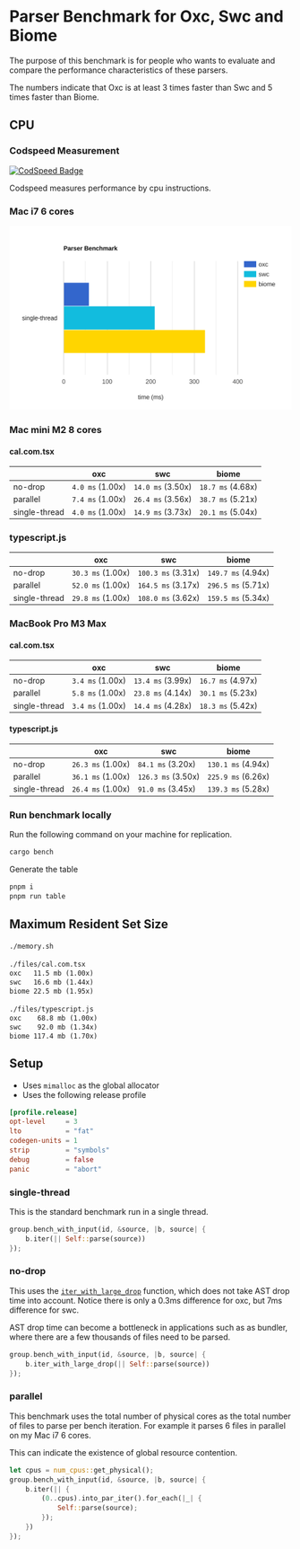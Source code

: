 # Parser Benchmark for Oxc, Swc and Biome

The purpose of this benchmark is for people who wants to evaluate and compare the performance characteristics of these parsers.

The numbers indicate that Oxc is at least 3 times faster than Swc and 5 times faster than Biome.

## CPU

### Codspeed Measurement

[![CodSpeed Badge][codspeed-badge]][codspeed-url]

[codspeed-badge]: https://img.shields.io/endpoint?url=https://codspeed.io/badge.json
[codspeed-url]: https://codspeed.io/oxc-project/bench-javascript-parser-written-in-rust/benchmarks

Codspeed measures performance by cpu instructions.

### Mac i7 6 cores

<img src="./bar-graph.svg">

### Mac mini M2 8 cores

#### cal.com.tsx

|               | oxc              | swc               | biome             |
| ------------- | ---------------- | ----------------- | ----------------- |
| no-drop       | `4.0 ms` (1.00x) | `14.0 ms` (3.50x) | `18.7 ms` (4.68x) |
| parallel      | `7.4 ms` (1.00x) | `26.4 ms` (3.56x) | `38.7 ms` (5.21x) |
| single-thread | `4.0 ms` (1.00x) | `14.9 ms` (3.73x) | `20.1 ms` (5.04x) |

### typescript.js

|               | oxc               | swc                | biome              |
| ------------- | ----------------- | ------------------ | ------------------ |
| no-drop       | `30.3 ms` (1.00x) | `100.3 ms` (3.31x) | `149.7 ms` (4.94x) |
| parallel      | `52.0 ms` (1.00x) | `164.5 ms` (3.17x) | `296.5 ms` (5.71x) |
| single-thread | `29.8 ms` (1.00x) | `108.0 ms` (3.62x) | `159.5 ms` (5.34x) |

### MacBook Pro M3 Max

#### cal.com.tsx

|               | oxc              | swc               | biome             |
| ------------- | ---------------- | ----------------- | ----------------- |
| no-drop       | `3.4 ms` (1.00x) | `13.4 ms` (3.99x) | `16.7 ms` (4.97x) |
| parallel      | `5.8 ms` (1.00x) | `23.8 ms` (4.14x) | `30.1 ms` (5.23x) |
| single-thread | `3.4 ms` (1.00x) | `14.4 ms` (4.28x) | `18.3 ms` (5.42x) |

#### typescript.js

|               | oxc               | swc                | biome              |
| ------------- | ----------------- | ------------------ | ------------------ |
| no-drop       | `26.3 ms` (1.00x) | `84.1 ms` (3.20x)  | `130.1 ms` (4.94x) |
| parallel      | `36.1 ms` (1.00x) | `126.3 ms` (3.50x) | `225.9 ms` (6.26x) |
| single-thread | `26.4 ms` (1.00x) | `91.0 ms` (3.45x)  | `139.3 ms` (5.28x) |

### Run benchmark locally

Run the following command on your machine for replication.

```bash
cargo bench
```

Generate the table

```bash
pnpm i
pnpm run table
```

## Maximum Resident Set Size

```
./memory.sh

./files/cal.com.tsx
oxc   11.5 mb (1.00x)
swc   16.6 mb (1.44x)
biome 22.5 mb (1.95x)

./files/typescript.js
oxc    68.8 mb (1.00x)
swc    92.0 mb (1.34x)
biome 117.4 mb (1.70x)
```

## Setup

* Uses `mimalloc` as the global allocator
* Uses the following release profile

```toml
[profile.release]
opt-level     = 3
lto           = "fat"
codegen-units = 1
strip         = "symbols"
debug         = false
panic         = "abort"
```

### single-thread

This is the standard benchmark run in a single thread.

```rust
group.bench_with_input(id, &source, |b, source| {
    b.iter(|| Self::parse(source))
});
```

### no-drop

This uses the [`iter_with_large_drop`](https://docs.rs/criterion/0.5.1/criterion/struct.Bencher.html#method.iter_with_large_drop) function, which does not take AST drop time into account.
Notice there is only a 0.3ms difference for oxc, but 7ms difference for swc.

AST drop time can become a bottleneck in applications such as as bundler,
where there are a few thousands of files need to be parsed.

```rust
group.bench_with_input(id, &source, |b, source| {
    b.iter_with_large_drop(|| Self::parse(source))
});
```

### parallel

This benchmark uses the total number of physical cores as the total number of files to parse per bench iteration. For example it parses 6 files in parallel on my Mac i7 6 cores.

This can indicate the existence of global resource contention.

```rust
let cpus = num_cpus::get_physical();
group.bench_with_input(id, &source, |b, source| {
    b.iter(|| {
        (0..cpus).into_par_iter().for_each(|_| {
            Self::parse(source);
        });
    })
});
```
